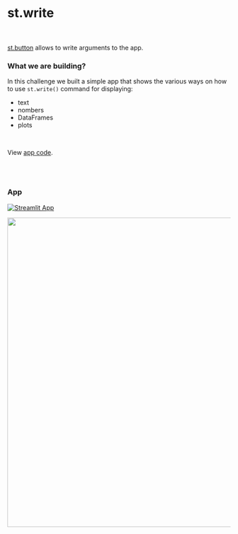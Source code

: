 # st.write <br><br/>

[st.button](https://docs.streamlit.io/library/api-reference/write-magic/st.write) allows to write arguments to the app. <br/>

### What we are building?

In this challenge we built a simple app that shows the various ways on how to use `st.write()` command for displaying:
- text
- nombers
- DataFrames
- plots
<br/>

View [app code]().

<br><br/>

### App
[![Streamlit App](https://static.streamlit.io/badges/streamlit_badge_white.svg)](https://mbohunickacharles-30daysofstreamlit-day-5write-app-v1l99x.streamlit.app/)

<p align="center">
<img width="700em" src="https://github.com/mBohunickaCharles/30DaysofStreamlit/blob/master/Day_5/write_app.gif" align = "center"/>
</p>

